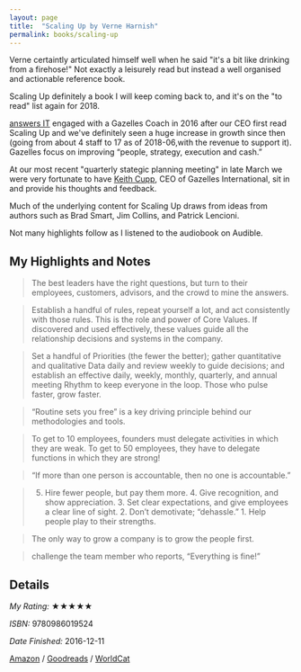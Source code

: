 ```yaml
---
layout: page
title:  "Scaling Up by Verne Harnish"
permalink: books/scaling-up
---
```

Verne certaintly articulated himself well when he said "it's a bit like drinking from a firehose!" Not exactly a leisurely read but instead a well organised and actionable reference book.

Scaling Up definitely a book I will keep coming back to, and it's on the "to read" list again for 2018.

[answers IT](https://answersit.com.au) engaged with a Gazelles Coach in 2016 after our CEO first read Scaling Up and we've definitely seen a huge increase in growth since then (going from about 4 staff to 17 as of 2018-06,with the revenue to support it).  Gazelles focus on improving “people, strategy, execution and cash.”

At our most recent "quarterly stategic planning meeting" in late March we were very fortunate to have [Keith Cupp](https://www.linkedin.com/in/gazelles/), CEO of Gazelles International, sit in and provide his thoughts and feedback. 

Much of the underlying content for Scaling Up draws from ideas from authors such as Brad Smart, Jim Collins, and Patrick Lencioni.

Not many highlights follow as I listened to the audiobook on Audible.

## My Highlights and Notes

>The best leaders have the right questions, but turn to their employees, customers, advisors, and the crowd to mine the answers.

>Establish a handful of rules, repeat yourself a lot, and act consistently with those rules. This is the role and power of Core Values. If discovered and used effectively, these values guide all the relationship decisions and systems in the company.

>Set a handful of Priorities (the fewer the better); gather quantitative and qualitative Data daily and review weekly to guide decisions; and establish an effective daily, weekly, monthly, quarterly, and annual meeting Rhythm to keep everyone in the loop. Those who pulse faster, grow faster.

>“Routine sets you free” is a key driving principle behind our methodologies and tools.

>To get to 10 employees, founders must delegate activities in which they are weak. To get to 50 employees, they have to delegate functions in which they are strong!

>“If more than one person is accountable, then no one is accountable.”

>5. Hire fewer people, but pay them more. 4. Give recognition, and show appreciation. 3. Set clear expectations, and give employees a clear line of sight. 2. Don’t demotivate; “dehassle.” 1. Help people play to their strengths.

>The only way to grow a company is to grow the people first.

>challenge the team member who reports, “Everything is fine!”

## Details

*My Rating:* ★★★★★

*ISBN:* 9780986019524

*Date Finished:* 2016-12-11

[Amazon](https://www.amazon.com/dp/0986019526) / [Goodreads](https://www.goodreads.com/book/show/22212880) / [WorldCat](http://www.worldcat.org/oclc/913766712)